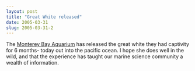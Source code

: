 ```yaml
---
layout: post
title: "Great White released"
date: 2005-03-31
slug: 2005-03-31-2
---
```


The  [Monterey Bay Aquarium](http://www.montereybayaquarium.org)  has released the great white they had captivity for 6 months- today out into the pacific ocean.  I hope she does well in the wild, and that the experience has taught our marine science community a wealth of information.
